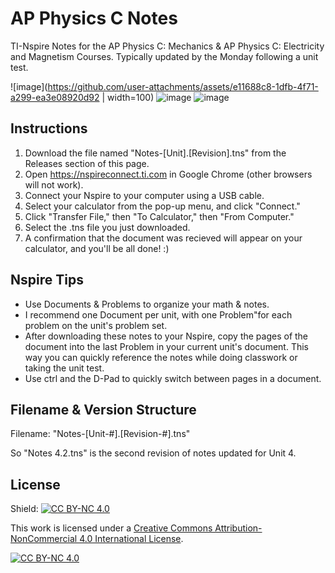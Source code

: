 # AP Physics C Notes
 TI-Nspire Notes for the AP Physics C: Mechanics & AP Physics C: Electricity and Magnetism Courses. Typically updated by the Monday following a unit test.

 ![image](https://github.com/user-attachments/assets/e11688c8-1dfb-4f71-a299-ea3e08920d92 | width=100)
 ![image](https://github.com/user-attachments/assets/a5b8491b-0d4d-4466-b716-2d48a586038c)
 ![image](https://github.com/user-attachments/assets/5eba9dfa-2b7e-44aa-a033-205277cca435)

 


## Instructions
1. Download the file named "Notes-[Unit].[Revision].tns" from the Releases section of this page.
2. Open https://nspireconnect.ti.com in Google Chrome (other browsers will not work).
3. Connect your Nspire to your computer using a USB cable.
4. Select your calculator from the pop-up menu, and click "Connect."
5. Click "Transfer File," then "To Calculator," then "From Computer."
6. Select the .tns file you just downloaded.
7. A confirmation that the document was recieved will appear on your calculator, and you'll be all done! :)

## Nspire Tips
- Use Documents & Problems to organize your math & notes.
 - I recommend one Document per unit, with one Problem"for each problem on the unit's problem set.
 - After downloading these notes to your Nspire, copy the pages of the document into the last Problem in your current unit's document. This way you can quickly reference the notes while doing classwork or taking the unit test.
- Use ctrl and the D-Pad to quickly switch between pages in a document.

 ## Filename & Version Structure
 Filename: "Notes-\[Unit-#\].\[Revision-#\].tns"
 
 So "Notes 4.2.tns" is the second revision of notes updated for Unit 4.

 ## License

Shield: [![CC BY-NC 4.0][cc-by-nc-shield]][cc-by-nc]

This work is licensed under a
[Creative Commons Attribution-NonCommercial 4.0 International License][cc-by-nc].

[![CC BY-NC 4.0][cc-by-nc-image]][cc-by-nc]

[cc-by-nc]: https://creativecommons.org/licenses/by-nc/4.0/
[cc-by-nc-image]: https://licensebuttons.net/l/by-nc/4.0/88x31.png
[cc-by-nc-shield]: https://img.shields.io/badge/License-CC%20BY--NC%204.0-lightgrey.svg
